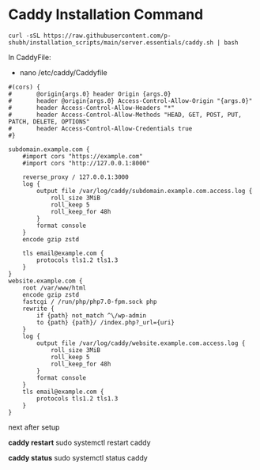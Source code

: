 # Caddy Installation Command

``curl -sSL https://raw.githubusercontent.com/p-shubh/installation_scripts/main/server.essentials/caddy.sh | bash``

In CaddyFile:

* nano /etc/caddy/Caddyfile

```
#(cors) {
#       @origin{args.0} header Origin {args.0}
#       header @origin{args.0} Access-Control-Allow-Origin "{args.0}"
#       header Access-Control-Allow-Headers "*"
#       header Access-Control-Allow-Methods "HEAD, GET, POST, PUT, PATCH, DELETE, OPTIONS"
#       header Access-Control-Allow-Credentials true
#}

subdomain.example.com {
    #import cors "https://example.com"
    #import cors "http://127.0.0.1:8000"

    reverse_proxy / 127.0.0.1:3000
    log {
        output file /var/log/caddy/subdomain.example.com.access.log {
            roll_size 3MiB
            roll_keep 5
            roll_keep_for 48h
        }
        format console
    }
    encode gzip zstd

    tls email@example.com {
        protocols tls1.2 tls1.3
    }
}
website.example.com {
    root /var/www/html
    encode gzip zstd
    fastcgi / /run/php/php7.0-fpm.sock php
    rewrite {
        if {path} not_match ^\/wp-admin
        to {path} {path}/ /index.php?_url={uri}
    }
    log {
        output file /var/log/caddy/website.example.com.access.log {
            roll_size 3MiB
            roll_keep 5
            roll_keep_for 48h
        }
        format console
    }
    tls email@example.com {
        protocols tls1.2 tls1.3
    }
}
```

next after setup

**caddy restart**
sudo systemctl restart caddy

**caddy status**
sudo systemctl status caddy
